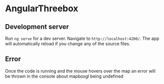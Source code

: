 # AngularThreebox

## Development server

Run `ng serve` for a dev server. Navigate to `http://localhost:4200/`. The app will automatically reload if you change any of the source files.

## Error

Once the code is running and the mouse hovers over the map an error will be thrown in the console about mapboxgl being undefined
